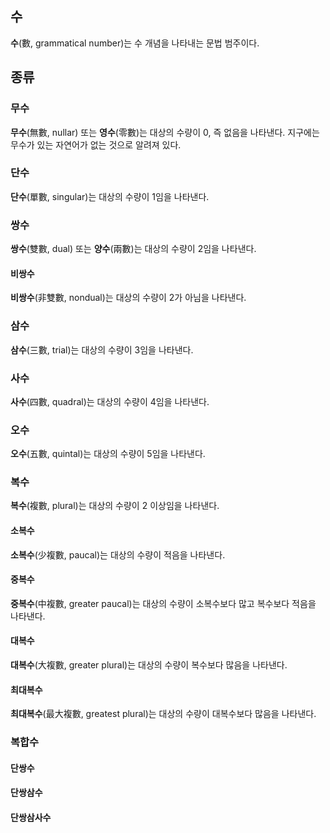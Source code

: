 수
---
**수**(數, grammatical number)는 수 개념을 나타내는 문법 범주이다.

## 종류
### 무수
**무수**(無數, nullar) 또는 **영수**(零數)는 대상의 수량이 0, 즉 없음을 나타낸다. 
지구에는 무수가 있는 자연어가 없는 것으로 알려져 있다.

### 단수
**단수**(單數, singular)는 대상의 수량이 1임을 나타낸다.

### 쌍수
**쌍수**(雙數, dual) 또는 **양수**(兩數)는 대상의 수량이 2임을 나타낸다.

#### 비쌍수
**비쌍수**(非雙數, nondual)는 대상의 수량이 2가 아님을 나타낸다.

### 삼수
**삼수**(三數, trial)는 대상의 수량이 3임을 나타낸다.

### 사수
**사수**(四數, quadral)는 대상의 수량이 4임을 나타낸다.

### 오수
**오수**(五數, quintal)는 대상의 수량이 5임을 나타낸다.

### 복수
**복수**(複數, plural)는 대상의 수량이 2 이상임을 나타낸다.

#### 소복수
**소복수**(少複數, paucal)는 대상의 수량이 적음을 나타낸다.

#### 중복수
**중복수**(中複數, greater paucal)는 대상의 수량이 소복수보다 많고 복수보다 적음을 나타낸다.

#### 대복수
**대복수**(大複數, greater plural)는 대상의 수량이 복수보다 많음을 나타낸다.

#### 최대복수
**최대복수**(最大複數, greatest plural)는 대상의 수량이 대복수보다 많음을 나타낸다.

### 복합수
#### 단쌍수

#### 단쌍삼수

#### 단쌍삼사수